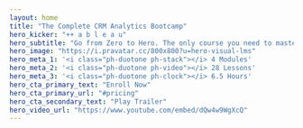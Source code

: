 ```yaml
---
layout: home
title: "The Complete CRM Analytics Bootcamp"
hero_kicker: "++ a b l e a u"
hero_subtitle: "Go from Zero to Hero. The only course you need to master data transformation, dashboarding, and predictive insights."
hero_image: "https://i.pravatar.cc/800x800?u=hero-visual-lms"
hero_meta_1: '<i class="ph-duotone ph-stack"></i> 4 Modules'
hero_meta_2: '<i class="ph-duotone ph-video"></i> 28 Lessons'
hero_meta_3: '<i class="ph-duotone ph-clock"></i> 6.5 Hours'
hero_cta_primary_text: "Enroll Now"
hero_cta_primary_url: "#pricing"
hero_cta_secondary_text: "Play Trailer"
hero_video_url: "https://www.youtube.com/embed/dQw4w9WgXcQ"
---
```


